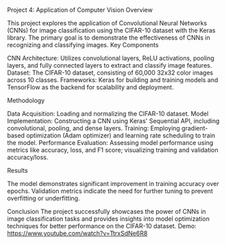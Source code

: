 Project 4: Application of Computer Vision
Overview

This project explores the application of Convolutional Neural Networks (CNNs) for image classification using the CIFAR-10 dataset with the Keras library. The primary goal is to demonstrate the effectiveness of CNNs in recognizing and classifying images.
Key Components

  CNN Architecture: Utilizes convolutional layers, ReLU activations, pooling layers, and fully connected layers to extract and classify image features.
  Dataset: The CIFAR-10 dataset, consisting of 60,000 32x32 color images across 10 classes.
  Frameworks: Keras for building and training models and TensorFlow as the backend for scalability and deployment.

Methodology

  Data Acquisition: Loading and normalizing the CIFAR-10 dataset.
  Model Implementation: Constructing a CNN using Keras' Sequential API, including convolutional, pooling, and dense layers.
  Training: Employing gradient-based optimization (Adam optimizer) and learning rate scheduling to train the model.
  Performance Evaluation: Assessing model performance using metrics like accuracy, loss, and F1 score; visualizing training and validation accuracy/loss.

Results

  The model demonstrates significant improvement in training accuracy over epochs.
  Validation metrics indicate the need for further tuning to prevent overfitting or underfitting.

Conclusion
The project successfully showcases the power of CNNs in image classification tasks and provides insights into model optimization techniques for better performance on the CIFAR-10 dataset.
Demo: https://www.youtube.com/watch?v=TtrxSdNe6R8
